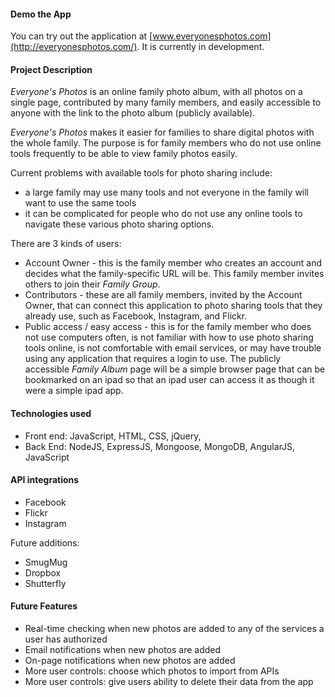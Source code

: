 #### Demo the App

You can try out the application at [www.everyonesphotos.com](http://everyonesphotos.com/). It is currently in development.

#### Project Description

_Everyone's Photos_ is an online family photo album, with all photos on a single page, contributed by many family members, and easily accessible to anyone with the link to the photo album (publicly available).

_Everyone's Photos_ makes it easier for families to share digital photos with the whole family. The purpose is for family members who do not use online tools frequently to be able to view family photos easily. 

Current problems with available tools for photo sharing include:

- a large family may use many tools and not everyone in the family will want to use the same tools
- it can be complicated for people who do not use any online tools to navigate these various photo sharing options.

There are 3 kinds of users:

- Account Owner - this is the family member who creates an account and decides what the family-specific URL will be. This family member invites others to join their _Family Group_.
- Contributors - these are all family members, invited by the Account Owner, that can connect this application to photo sharing tools that they already use, such as Facebook, Instagram, and Flickr.
- Public access / easy access - this is for the family member who does not use computers often, is not familiar with how to use photo sharing tools online, is not comfortable with email services, or may have trouble using any application that requires a login to use. The publicly accessible _Family Album_ page will be a simple browser page that can be bookmarked on an ipad so that an ipad user can access it as though it were a simple ipad app.

#### Technologies used

- Front end: JavaScript, HTML, CSS, jQuery, 
- Back End: NodeJS, ExpressJS, Mongoose, MongoDB, AngularJS, JavaScript

#### API integrations

- Facebook
- Flickr
- Instagram


Future additions:

- SmugMug
- Dropbox
- Shutterfly


#### Future Features

- Real-time checking when new photos are added to any of the services a user has authorized
- Email notifications when new photos are added
- On-page notifications when new photos are added
- More user controls: choose which photos to import from APIs
- More user controls: give users ability to delete their data from the app



